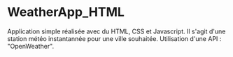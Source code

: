 # WeatherApp_HTML
Application simple réalisée avec du HTML, CSS et Javascript. Il s'agit d'une station météo instantannée pour une ville souhaitée. Utilisation d'une API : "OpenWeather".